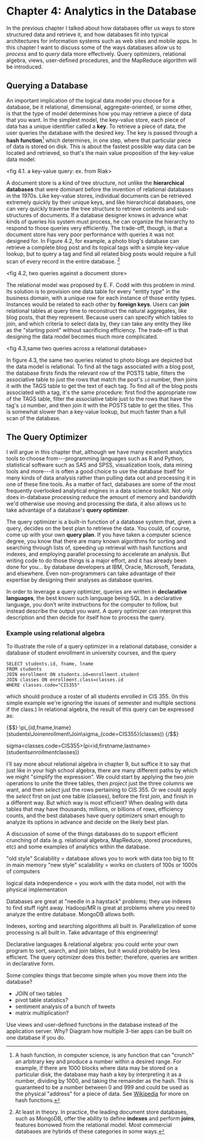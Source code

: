 # Chapter 4: Analytics in the Database 

In the previous chapter I talked about how databases offer us ways to store
structured data and retrieve it, and how databases fit into typical 
architectures for information systems such as web sites and mobile apps.  In
this chapter I want to discuss some of the ways databases allow us to *process*
and to *query* data more effectively.  Query optimizers, relational algebra,
views, user-defined procedures, and the MapReduce algorithm will be introduced.

## Querying a Database

An important implication of the logical data model you choose for a database,
be it relational, dimensional, aggregate-oriented, or some other, is that
the type of model determines how you may retrieve a piece of data that you
want.  In the simplest model, the key-value store, each piece of data has a
unique identifier called a **key**.  To retrieve a piece of data, the user
queries the database with the desired key.  The key is passed through a 
**hash function**[^hash] which determines, in one step, where that particular
piece of data is stored on disk.  This is about the fastest possible way
data can be located and retrieved, so that's the main value proposition
of the key-value data model.

[^hash]: A hash function, in computer science, is any function that can
    "crunch" an arbitrary key and produce a number within a desired range.  For
    example, if there are 1000 blocks where data may be stored on a particular
    disk, the database may hash a key by interpreting it as a number, dividing
    by 1000, and taking the remainder as the hash.  This is guaranteed
    to be a number between 0 and 999 and could be used as the physical "address"
    for a piece of data.  See 
    [Wikipedia](https://en.wikipedia.org/wiki/Hash_function) for more on 
    hash functions.

<fig 4.1. a key-value query: ex. from Riak>

A document store is a kind of tree structure, not unlike the **hierarchical
databases** that were dominant before the invention of relational databases
in the 1970s.  Like key-value stores, individual documents can be retrieved
extremely quickly by their unique keys, and like hierarchical databases, one
can very quickly traverse the tree structure to retrieve contents and 
sub-structures of documents.  If a database designer knows in advance what
kinds of queries his system must process, he can organize the hierarchy
to respond to those queries very efficiently.  The trade-off, though, is
that a document store has very poor performance with queries it was not
designed for.  In Figure 4.2, for example, a photo blog's database can 
retrieve a complete blog post and its topical tags with a simple 
key-value lookup, but to query a tag and find all related blog posts would
require a full scan of every record in the entire database. [^indexes]

[^indexes]: At least in theory.  In practice, the leading document store 
    databases, such as MongoDB,
    offer the ability to define **indexes** and perform **joins**, features
    borrowed from the relational model.  Most commercial databases are 
    hybrids of these categories in some ways.

<fig 4.2, two queries against a document store>

The relational model was proposed by E. F. Codd with this problem in mind.
Its solution is to provision one data table for every "entity type" in the 
business domain, with a unique row for each instance of those entity 
types. Instances would be related to each other by **foreign keys**.  Users 
can **join** relational tables at query time to reconstruct the natural
aggregates, like blog posts, that they represent.  Because users can specify
which tables to join, and which criteria to select data by, they can take any
entity they like as the "starting point" without sacrificing efficiency. The
trade-off is that designing the data model becomes much more complicated.

<fig 4.3,same two queries across a relational database> 

In figure 4.3, the same two queries related to photo blogs are depicted but
the data model is relational.  To find all the tags associated with a blog
post, the database firsts finds the relevant row of the POSTS table, filters
the associative table to just the rows that match the post's `id` number,
then joins it with the TAGS table to get the text of each tag.  To find all
of the blog posts associated with a tag, it's the same procedure: first find
the appropriate row of the TAGS table, filter the associative table just to 
the rows that have the tag's `id` number, and then join it with the POSTS 
table to get the titles.  This is somewhat slower than a key-value lookup,
but much faster than a full scan of the database.

## The Query Optimizer

I will argue in this chapter that, although we have many excellent analytics
tools to choose from---programming languages such as R and Python, statistical
software such as SAS and SPSS, visualization tools, data mining tools and
more---it is often a good choice to use the database itself for many kinds
of data analysis rather than pulling data out and processing it in one of
these fine tools.  As a matter of fact, databases are some of the most
frequently overlooked analytical engines in a data science toolkit.  Not only
does in-database processing reduce the amount of memory and bandwidth we'd
otherwise use moving and processing the data, it also allows us to take
advantage of a database's **query optimizer**.

The query optimizer is a built-in function of a database system that,
given a query, decides on the best plan to retrieve the data.  You could, of
course, come up with your own **query plan**.  If you have taken a computer
science degree, you know that there are many known algorithms for
sorting and searching through lists of, speeding up retrieval with
hash functions and indexes, and employing parallel processing to accelerate
an analysis.  But writing code to do those things is a major effort, and 
it has already been done for you... by database developers at IBM, Oracle,
Microsoft, Teradata, and elsewhere.  Even non-programmers can take advantage
of their expertise by designing their analyses as database queries.

In order to leverage a query optimizer, queries are written in **declarative
languages**, the best known such language being SQL.  In a declarative 
language, you don't write instructions for the computer to follow, but
instead describe the output you want.  A query optimizer can interpret
this description and then decide for itself how to process the query.

### Example using relational algebra

To illustrate the role of a query optimizer in a relational database,
consider a database of student enrollment in university courses, 
and the query 

    SELECT students.id, fname, lname
    FROM students 
    JOIN enrollment ON students.id=enrollment.student
    JOIN classes ON enrollment.class=classes.id
    WHERE classes.code="CIS355"

which should produce a roster of all students enrolled in CIS 355.  (In this 
simple example we're ignoring the issues of semester and multiple sections 
if the class.)  In relational algebra, the result of this query can be 
expressed as:

{$$}
\pi_{id,fname,lname}(students\Joinenrollment\Join\sigma_{code=CIS355}(classes))
{/$$}

sigma<classes.code=CIS355>(pi<id,firstname,lastname>(students*enrollment*classes))

I'll say more about relational algebra in chapter 9, but suffice it to say
that just like in your high school algebra, there are many different paths
by which we might "simplify the expression".  We could start by applying
the two *join* operations to unite the three tables, then *project* just the 
three columns we want, and then *select* just the rows pertaining to CIS 355.
Or we could apply the *select* first on just one table (classes), before 
the first *join*, and finish in a different way.  But which way is most
efficient?  When dealing with data tables that may have thousands, millions,
or billions of rows, efficiency counts, and the best databases have query
optimizers smart enough to analyze its options in advance and decide on
the likely best plan.



A discussion of some of the things databases do to support efficient 
crunching of data (e.g. relational algebra, MapReduce, stored procedures, etc)
and some examples of analytics within the database.

"old style" Scalability = database allows you to work with data too big to fit in main memory
"new style" scalability = works on clusters of 100s or 1000s of computers

logical data independence = you work with the data model, not with the physical implementation

Databases are great at "needle in a haystack" problems; they use indexes to find stuff right away.
Hadoop/MR is great at problems where you need to analyze the entire database.  MongoDB allows both.

Indexes, sorting and searching algorithms all built in.  Parallelization of some processing
is all built in.  Take advantage of this engineering!

Declarative languages & relational algebra: you could write your own program to sort, search, and join tables, but it would probably be less efficient.  The query optimizer does this better; therefore, queries are written in declarative form.

Some complex things that become simple when you move them into the database?
- JOIN of two tables
- pivot table statistics?
- sentiment analysis of a bunch of tweets
- matrix multiplication?

Use views and user-defined functions in the database instead of the application server.
Why? Diagram how multiple 3-tier apps can be built on one database if you do.
